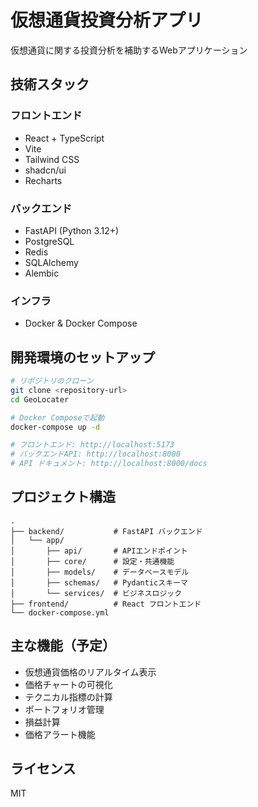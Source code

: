 # 仮想通貨投資分析アプリ

仮想通貨に関する投資分析を補助するWebアプリケーション

## 技術スタック

### フロントエンド
- React + TypeScript
- Vite
- Tailwind CSS
- shadcn/ui
- Recharts

### バックエンド
- FastAPI (Python 3.12+)
- PostgreSQL
- Redis
- SQLAlchemy
- Alembic

### インフラ
- Docker & Docker Compose

## 開発環境のセットアップ

```bash
# リポジトリのクローン
git clone <repository-url>
cd GeoLocater

# Docker Composeで起動
docker-compose up -d

# フロントエンド: http://localhost:5173
# バックエンドAPI: http://localhost:8000
# API ドキュメント: http://localhost:8000/docs
```

## プロジェクト構造

```
.
├── backend/           # FastAPI バックエンド
│   └── app/
│       ├── api/       # APIエンドポイント
│       ├── core/      # 設定・共通機能
│       ├── models/    # データベースモデル
│       ├── schemas/   # Pydanticスキーマ
│       └── services/  # ビジネスロジック
├── frontend/          # React フロントエンド
└── docker-compose.yml
```

## 主な機能（予定）

- 仮想通貨価格のリアルタイム表示
- 価格チャートの可視化
- テクニカル指標の計算
- ポートフォリオ管理
- 損益計算
- 価格アラート機能

## ライセンス

MIT
